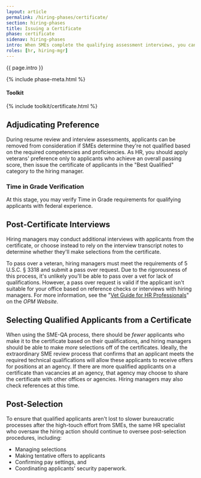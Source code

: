 ```yaml
---
layout: article
permalink: /hiring-phases/certificate/
section: hiring-phases
title: Issuing a Certificate
phase: certificate
sidenav: hiring-phases
intro: When SMEs complete the qualifying assessment interviews, you can adjudicate veterans' preference and assign categories based on whether the applicant met or exceeded the requirements during the interviews. After you issue a hiring certificate to the hiring manager, they can either conduct additional interviews or make selections based on transcripts from the phone assessment interviews.
roles: [hr, hiring-mgr]
---
```


<p class="usa-intro">
  {{ page.intro }}
</p>

{% include phase-meta.html %}

<div class="chp-toolkit">
  <h4 class="chp-toolkit__title">Toolkit</h4>
  {% include toolkit/certificate.html %}
</div>

## Adjudicating Preference

During resume review and interview assessments, applicants can be removed from consideration if SMEs determine they're not qualified based on the required competencies and proficiencies. As HR, you should apply veterans' preference only to applicants who achieve an overall passing score, then issue the certificate of applicants in the "Best Qualified" category to the hiring manager.

### Time in Grade Verification

At this stage, you may verify Time in Grade requirements for qualifying applicants with federal experience.

## Post-Certificate Interviews

Hiring managers may conduct additional interviews with applicants from the certificate, or choose instead to rely on the interview transcript notes to determine whether they'll make selections from the certificate.

To pass over a veteran, hiring managers must meet the requirements of 5 U.S.C. § 3318 and submit a pass over request. Due to the rigorousness of this process, it's unlikely you'll be able to pass over a vet for lack of qualifications. However, a pass over request is valid if the applicant isn't suitable for your office based on reference checks or interviews with hiring managers. For more information, see the "[Vet Guide for HR Professionals](https://www.opm.gov/policy-data-oversight/veterans-services/vet-guide-for-hr-professionals/)" on the *OPM Website*.

## Selecting Qualified Applicants from a Certificate

When using the SME-QA process, there should be *fewer* applicants who make it to the certificate based on their qualifications, and hiring managers should be able to make *more* selections off of the certificates. Ideally, the extraordinary SME review process that confirms that an applicant meets the required technical qualifications will allow these applicants to receive offers for positions at an agency. If there are more qualified applicants on a certificate than vacancies at an agency, that agency may choose to share the certificate with other offices or agencies. Hiring managers may also check references at this time.

## Post-Selection

To ensure that qualified applicants aren't lost to slower bureaucratic processes after the high-touch effort from SMEs, the same HR specialist who oversaw the hiring action should continue to oversee post-selection procedures, including:

- Managing selections
- Making tentative offers to applicants
- Confirming pay settings, and
- Coordinating applicants' security paperwork.
